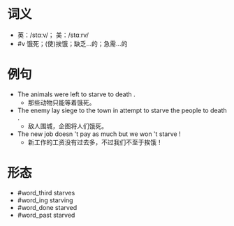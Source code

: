 # 词义
- 英：/stɑːv/； 美：/stɑːrv/
- #v 饿死；(使)挨饿；缺乏…的；急需…的
# 例句
- The animals were left to starve to death .
	- 那些动物只能等着饿死。
- The enemy lay siege to the town in attempt to starve the people to death .
	- 敌人围城，企图将人们饿死。
- The new job doesn 't pay as much but we won 't starve !
	- 新工作的工资没有过去多，不过我们不至于挨饿！
# 形态
- #word_third starves
- #word_ing starving
- #word_done starved
- #word_past starved
